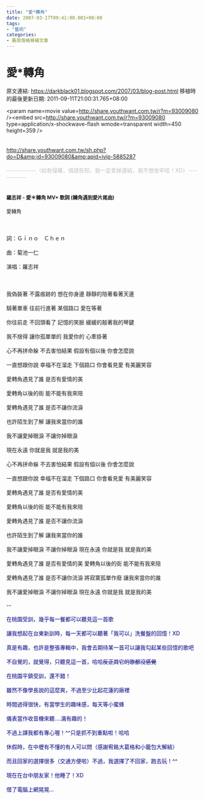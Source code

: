```yaml
---
title: "愛*轉角"
date: 2007-03-17T09:41:00.001+08:00
tags: 
- "藝術"
categories:
- 舊部落格移植文章
---
```


# 愛*轉角

原文連結: https://darkblack01.blogspot.com/2007/03/blog-post.html
移植時的最後更新日期: 2011-09-11T21:00:31.765+08:00

<object height="292" width="365"><param name=movie value=http://share.youthwant.com.tw/r?m=93009080 /><param name=wmode value=transparent /><embed src=http://share.youthwant.com.tw/r?m=93009080 type=application/x-shockwave-flash wmode=transparent width=450 height=359 /></object><br /><br /><br /><a href="http://share.youthwant.com.tw/sh.php?do=D&amp;id=93009080&amp;apid=ivip-5885287">http://share.youthwant.com.tw/sh.php?do=D&amp;id=93009080&amp;apid=ivip-5885287</a><br /><br /><span style="color: silver;">------------（如有侵權，煩請告知，我一定拿掉連結，我不想坐牢哇！XD）------------<br /></span><br /><a name='more'></a><span style="color: silver;"><br /></span><span style="font-size: small;"><strong>羅志祥 - 愛＊轉角 MV+ 歌詞 (轉角遇到愛片尾曲)</strong></span><br /><br /><span style="font-size: small;">愛轉角</span><br /><br /><br /><br />詞：Ｇｉｎｏ　Ｃｈｅｎ<br /><br />曲：菊池一仁<br /><br />演唱：羅志祥<br /><br /><br /><br />我偽裝著 不露痕跡的 想在你身邊 靜靜的陪著看著天邊<br /><br />騎著單車 往前行進著 某個路口 愛在等著<br /><br />你往前走 不回頭看了 記憶的笑臉 緩緩的敲著我的琴鍵<br /><br />我不捨得 讓你孤單單的 我愛你的 心牽掛著<br /><br />心不再拼命躲 不去害怕結果 假設有個以後 你會怎麼說<br /><br />一直想跟你說 幸福不在溜走 下個路口 你會看見愛 有美麗笑容<br /><br />愛轉角遇見了誰 是否有愛情的美<br /><br />愛轉角以後的街 能不能有我來陪<br /><br />愛轉角遇見了誰 是否不讓你流淚<br /><br />也許陌生到了解 讓我來當你的誰<br /><br />我不讓愛掉眼淚 不讓你掉眼淚<br /><br />現在永遠 你就是我 就是我的美<br /><br />心不再拼命躲 不去害怕結果 假設有個以後 你會怎麼說<br /><br />一直想跟你說 幸福不在溜走 下個路口 你會看見愛 有美麗笑容<br /><br />愛轉角遇見了誰 是否有愛情的美<br /><br />愛轉角以後的街 能不能有我來陪<br /><br />愛轉角遇見了誰 是否不讓你流淚<br /><br />也許陌生到了解 讓我來當你的誰<br /><br />我不讓愛掉眼淚 不讓你掉眼淚 現在永遠 你就是我 就是我的美<br /><br />愛轉角遇見了誰 是否有愛情的美 愛轉角以後的街 能不能有我來陪<br /><br />愛轉角遇見了誰 是否不讓你流淚 將寂寞孤單作廢 讓我來當你的誰<br /><br />我不讓愛掉眼淚 不讓你掉眼淚 現在永遠 你就是我 就是我的美<br /><br /><span style="color: navy;">--<br /><br />在桃園受訓，幾乎每一餐都可以聽見這一首歌<br /><br />讓我想起在台東新訓時，每一天都可以聽著「我可以」洗餐盤的回憶！XD<br /><br />真是有趣，也許是整張專輯中，我會去期待某一首可以讓我勾起某些回憶的歌吧<br /><br />不自覺的，就覺得，只聽見這一首，哈哈~~反正其它的歌都沒感覺</span><br /><br /><span style="color: navy;">在桃園平鎮受訓，還不錯！<br /><br />雖然不像學長說的這麼爽，不過至少比起花蓮的廠裡<br /><br />時間過得很快，有當學生的趣味感，每天等小蜜蜂<br /><br />儀表當作收音機來聽....滿有趣的！<br /><br />不過上課我都有專心喔！^^只是抓不到重點啦！哈哈~~</span><br /><br /><span style="color: navy;">休假時，在中壢有不懂的有人可以問（感謝宥銘大葛格和小籠包大解結）<br /><br />而且回家的選擇很多（交通方便啦）不過，我選擇了不回家，跑去玩！^^<br /><br />現在在台中朋友家！他睡了！XD<br /><br />借了電腦上網晃晃...</span>
